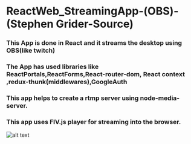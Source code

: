 # ReactWeb_StreamingApp-(OBS)-(Stephen Grider-Source)
### This App is done in React and it streams the desktop using OBS(like twitch)<br>
### The App has used libraries like ReactPortals,ReactForms,React-router-dom, React context ,redux-thunk(middlewares),GoogleAuth 
### This app helps to create a rtmp server using node-media-server.
### This app uses FlV.js player for streaming into the browser.

![alt text](https://i.ibb.co/TY0dF8T/Screen-Shot-2019-05-20-at-9-20-59-PM.png)
